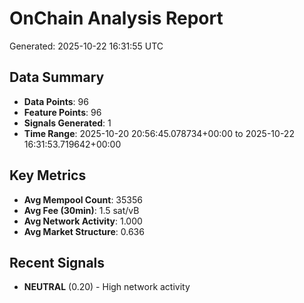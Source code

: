 # OnChain Analysis Report
Generated: 2025-10-22 16:31:55 UTC

## Data Summary
- **Data Points**: 96
- **Feature Points**: 96
- **Signals Generated**: 1
- **Time Range**: 2025-10-20 20:56:45.078734+00:00 to 2025-10-22 16:31:53.719642+00:00

## Key Metrics
- **Avg Mempool Count**: 35356
- **Avg Fee (30min)**: 1.5 sat/vB
- **Avg Network Activity**: 1.000
- **Avg Market Structure**: 0.636

## Recent Signals
- **NEUTRAL** (0.20) - High network activity

